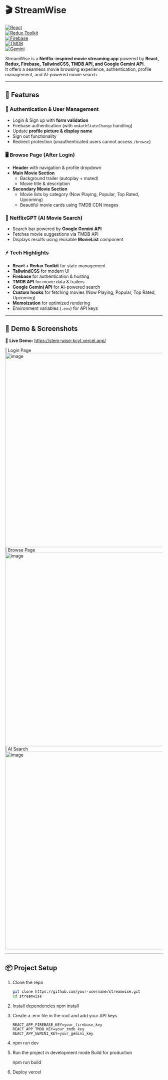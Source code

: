 # 🎬 StreamWise   


[![React](https://img.shields.io/badge/React-18-blue)](https://react.dev/)  
[![Redux Toolkit](https://img.shields.io/badge/Redux%20Toolkit-✓-purple)](https://redux-toolkit.js.org/)  
[![Firebase](https://img.shields.io/badge/Firebase-Hosting-orange)](https://firebase.google.com/)  
[![TMDB](https://img.shields.io/badge/TMDB-API-green)](https://developer.themoviedb.org/)  
[![Gemini](https://img.shields.io/badge/Google-Gemini-red)](https://deepmind.google/technologies/gemini/)  

StreamWise is a **Netflix-inspired movie streaming app** powered by **React, Redux, Firebase, TailwindCSS, TMDB API, and Google Gemini API**.  
It offers a seamless movie browsing experience, authentication, profile management, and AI-powered movie search.  

---

## 🚀 Features  

### 🔑 Authentication & User Management  
- Login & Sign up with **form validation**  
- Firebase authentication (with `onAuthStateChange` handling)  
- Update **profile picture & display name**  
- Sign out functionality  
- Redirect protection (unauthenticated users cannot access `/browse`)  

### 🖥️ Browse Page (After Login)  
- **Header** with navigation & profile dropdown  
- **Main Movie Section**  
  - Background trailer (autoplay + muted)  
  - Movie title & description  
- **Secondary Movie Section**  
  - Movie lists by category (Now Playing, Popular, Top Rated, Upcoming)  
  - Beautiful movie cards using TMDB CDN images  

### 🤖 NetflixGPT (AI Movie Search)  
- Search bar powered by **Google Gemini API**  
- Fetches movie suggestions via TMDB API  
- Displays results using reusable **MovieList** component  

### ⚡ Tech Highlights  
- **React + Redux Toolkit** for state management  
- **TailwindCSS** for modern UI  
- **Firebase** for authentication & hosting  
- **TMDB API** for movie data & trailers  
- **Google Gemini API** for AI-powered search  
- **Custom hooks** for fetching movies (Now Playing, Popular, Top Rated, Upcoming)  
- **Memoization** for optimized rendering  
- Environment variables (`.env`) for API keys  

---

## 📸 Demo & Screenshots  

🔗 **Live Demo:** https://stem-wise-kcyt.vercel.app/  

| Login Page  
<img width="1356" height="620" alt="image" src="https://github.com/user-attachments/assets/9b2052af-1c55-4d46-97e9-065df9b84133" /> | Browse Page <img width="1350" height="618" alt="image" src="https://github.com/user-attachments/assets/ef779037-b196-4bfe-82a7-71f4e9c5248c" />| AI Search<img width="1351" height="631" alt="image" src="https://github.com/user-attachments/assets/532a3c1c-839f-469e-ae57-ec026c7209a0" />


---

## 📦 Project Setup  

1. Clone the repo  
   ```bash
   git clone https://github.com/your-username/streamwise.git
   cd streamwise
2. Install dependencies
    npm install

3. Create a .env file in the root and add your API keys

       REACT_APP_FIREBASE_KEY=your_firebase_key
       REACT_APP_TMDB_KEY=your_tmdb_key
       REACT_APP_GEMINI_KEY=your_gemini_key


4. npm run dev

5. Run the project in development mode
   Build for production

   npm run build


6. Deploy
    vercel 


